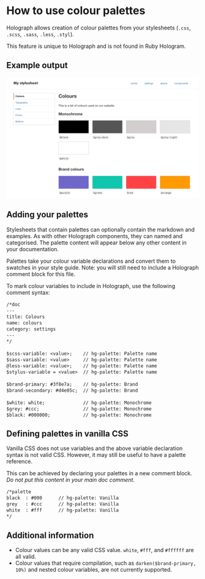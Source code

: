 # How to use colour palettes

Holograph allows creation of colour palettes from your stylesheets (`.css`, `.scss`, `.sass`, `.less`, `.styl`).

This feature is unique to Holograph and is not found in Ruby Hologram.

## Example output

![colour palette example](/docs/assets/example-palettes.png?raw=true "Colour palette example")

## Adding your palettes

Stylesheets that contain palettes can optionally contain the markdown and examples. As with other Holograph components, they can named and categorised. The palette content will appear below any other content in your documentation.

Palettes take your colour variable declarations and convert them to swatches in your style guide. Note: you will still need to include a Holograph comment block for this file.

To mark colour variables to include in Holograph, use the following comment syntax:

    /*doc
    ---
    title: Colours
    name: colours
    category: settings
    ---
    */

    $scss-variable: <value>;    // hg-palette: Palette name
    $sass-variable: <value>     // hg-palette: Palette name
    @less-variable: <value>;    // hg-palette: Palette name
    $stylus-variable = <value>  // hg-palette: Palette name

    $brand-primary: #3f8e7a;    // hg-palette: Brand
    $brand-secondary: #d4e05c;  // hg-palette: Brand

    $white: white;              // hg-palette: Monochrome
    $grey: #ccc;                // hg-palette: Monochrome
    $black: #000000;            // hg-palette: Monochrome

## Defining palettes in vanilla CSS

Vanilla CSS does not use variables and the above variable declaration syntax is not valid CSS. However, it may still be useful to have a palette reference.

This can be achieved by declaring your palettes in a new comment block. _Do not put this content in your main doc comment._

    /*palette
    black  : #000      // hg-palette: Vanilla
    grey   : #ccc      // hg-palette: Vanilla
    white  : #fff      // hg-palette: Vanilla
    */

## Additional information

* Colour values can be any valid CSS value. `white`, `#fff`, and `#ffffff` are all valid.
* Colour values that require compilation, such as `darken($brand-primary, 10%)` and nested colour variables, are not currently supported.
